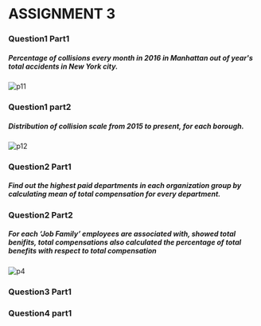 # ASSIGNMENT 3
### Question1 Part1
##### Percentage of collisions every month in 2016 in Manhattan out of year's total accidents in New York city.
![p11](https://cloud.githubusercontent.com/assets/25045759/24592976/5ddcffd8-17ec-11e7-9fb8-6f22f1ee1e1f.png)
### Question1 part2
##### Distribution of collision scale from 2015 to present, for each borough.
![p12](https://cloud.githubusercontent.com/assets/25045759/24592974/5dd9c732-17ec-11e7-889a-7e6b787db63a.png)
### Question2 Part1
##### Find out the highest paid departments in each organization group by calculating mean of total compensation for every department.
### Question2 Part2
##### For each ‘Job Family’ employees are associated with, showed total benifits, total compensations also calculated the percentage of total benefits with respect to total compensation
![p4](https://cloud.githubusercontent.com/assets/25045759/24592975/5dda7c18-17ec-11e7-803b-7420839af73f.png)
### Question3 Part1
### Question4 part1
